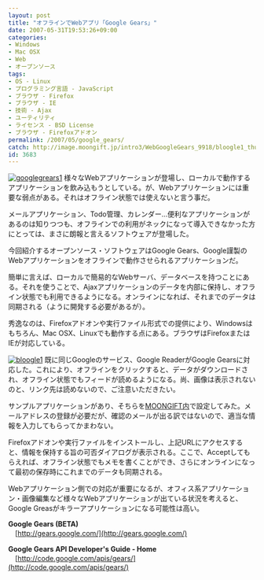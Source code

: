 ```yaml
---
layout: post
title: "オフラインでWebアプリ「Google Gears」"
date: 2007-05-31T19:53:26+09:00
categories:
- Windows
- Mac OSX
- Web
- オープンソース
tags: 
- OS - Linux
- プログラミング言語 - JavaScript
- ブラウザ - Firefox
- ブラウザ - IE
- 技術 - Ajax
- ユーティリティ
- ライセンス - BSD License
- ブラウザ - Firefoxアドオン
permalink: /2007/05/google_gears/
catch: http://image.moongift.jp/intro3/WebGoogleGears_9918/bloogle1_thumb.png
id: 3683
---
```

[![googlegrears1](http://image.moongift.jp/intro3/WebGoogleGears_9918/googlegrears1_thumb.png)](http://image.moongift.jp/intro3/WebGoogleGears_9918/googlegrears1.png) 様々なWebアプリケーションが登場し、ローカルで動作するアプリケーションを飲み込もうとしている。が、Webアプリケーションには重要な弱点がある。それはオフライン状態では使えないと言う事だ。

 

メールアプリケーション、Todo管理、カレンダー…便利なアプリケーションがあるのは知りつつも、オフラインでの利用がネックになって導入できなかった方にとっては、まさに朗報と言えるソフトウェアが登場した。

 

今回紹介するオープンソース・ソフトウェアはGoogle Gears、Google謹製のWebアプリケーションをオフラインで動作させられるアプリケーションだ。

   
<!--more-->  

簡単に言えば、ローカルで簡易的なWebサーバ、データベースを持つことにある。それを使うことで、Ajaxアプリケーションのデータを内部に保持し、オフライン状態でも利用できるようになる。オンラインになれば、それまでのデータは同期される（ように開発する必要があるが）。

 

秀逸なのは、Firefoxアドオンや実行ファイル形式での提供により、Windowsはもちろん、Mac OSX、Linuxでも動作する点にある。ブラウザはFirefoxまたはIEが対応している。

 

[![bloogle1](http://image.moongift.jp/intro3/WebGoogleGears_9918/bloogle1_thumb.png)](http://image.moongift.jp/intro3/WebGoogleGears_9918/bloogle1.png) 既に同じGoogleのサービス、Google ReaderがGoogle Gearsに対応した。これにより、オフラインをクリックすると、データがダウンロードされ、オフライン状態でもフィードが読めるようになる。尚、画像は表示されないのと、リンク先は読めないので、ご注意いただきたい。

 

サンプルアプリケーションがあり、そちらを[MOONGIFT内](http://www.moongift.jp/GoogleGears/samples/gearpad/)で設定してみた。メールアドレスの登録が必要だが、確認のメールが出る訳ではないので、適当な情報を入力してもらってかまわない。

 

Firefoxアドオンや実行ファイルをインストールし、上記URLにアクセスすると、情報を保持する旨の可否ダイアログが表示される。ここで、Acceptしてもらえれば、オフライン状態でもメモを書くことができ、さらにオンラインになって最初の保存時にこれまでのデータも同期される。

 

Webアプリケーション側での対応が重要になるが、オフィス系アプリケーション・画像編集など様々なWebアプリケーションが出ている状況を考えると、Google Greasがキラーアプリケーションになる可能性は高い。

 

**Google Gears (BETA)**  
　[http://gears.google.com/](http://gears.google.com/)

**Google Gears API Developer's Guide - Home**  
　[http://code.google.com/apis/gears/](http://code.google.com/apis/gears/)

